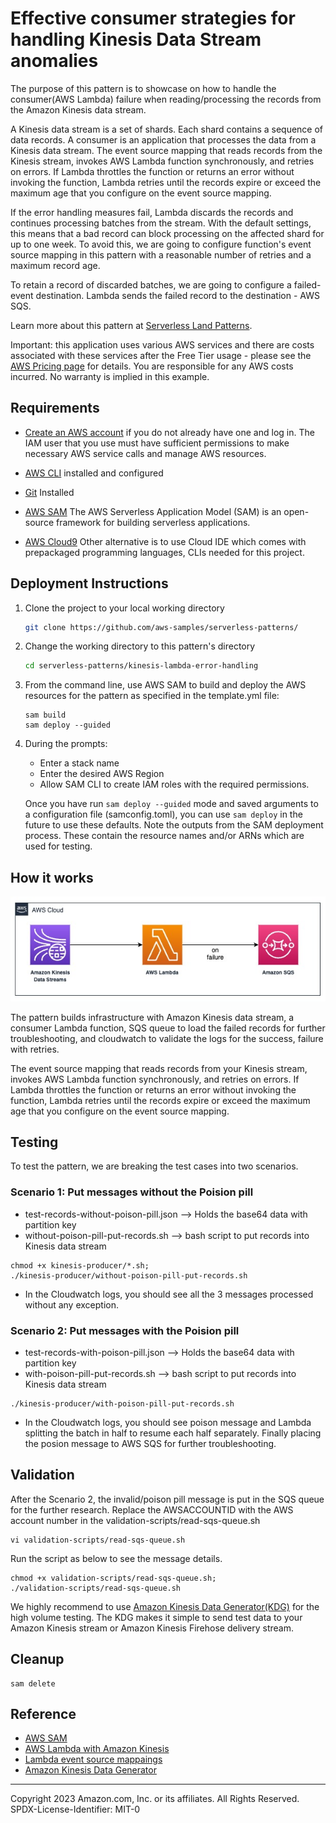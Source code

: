 # Effective consumer strategies for handling Kinesis Data Stream anomalies

The purpose of this pattern is to showcase on how to handle the consumer(AWS Lambda) failure when reading/processing the records from the Amazon Kinesis data stream. 

A Kinesis data stream is a set of shards. Each shard contains a sequence of data records. A consumer is an application that processes the data from a Kinesis data stream. The event source mapping that reads records from the Kinesis stream, invokes AWS Lambda function synchronously, and retries on errors. If Lambda throttles the function or returns an error without invoking the function, Lambda retries until the records expire or exceed the maximum age that you configure on the event source mapping.

If the error handling measures fail, Lambda discards the records and continues processing batches from the stream. With the default settings, this means that a bad record can block processing on the affected shard for up to one week. To avoid this, we are going to configure function's event source mapping in this pattern with a reasonable number of retries and a maximum record age.

To retain a record of discarded batches, we are going to configure a failed-event destination. Lambda sends the failed record to the destination - AWS SQS. 

Learn more about this pattern at [Serverless Land Patterns](https://serverlessland.com/patterns/kinesisds-lambda-error-handling).

Important: this application uses various AWS services and there are costs associated with these services after the Free Tier usage - please see the [AWS Pricing page](https://aws.amazon.com/pricing/) for details. You are responsible for any AWS costs incurred. No warranty is implied in this example.

## Requirements

* [Create an AWS account](https://portal.aws.amazon.com/gp/aws/developer/registration/index.html) if you do not already have one and log in. The IAM user that you use must have sufficient permissions to make necessary AWS service calls and manage AWS resources.
* [AWS CLI](https://docs.aws.amazon.com/cli/latest/userguide/install-cliv2.html) installed and configured
* [Git](https://git-scm.com/book/en/v2/Getting-Started-Installing-Git) Installed
* [AWS SAM](https://aws.amazon.com/serverless/sam/) The AWS Serverless Application Model (SAM) is an open-source framework for building serverless applications.

* [AWS Cloud9](https://aws.amazon.com/cloud9/) Other alternative is to use Cloud IDE which comes with prepackaged programming languages, CLIs needed for this project.

## Deployment Instructions

1. Clone the project to your local working directory

   ```sh
   git clone https://github.com/aws-samples/serverless-patterns/ 
   ```

2. Change the working directory to this pattern's directory

   ```sh
   cd serverless-patterns/kinesis-lambda-error-handling
   ```
3. From the command line, use AWS SAM to build and deploy the AWS resources for the pattern as specified in the template.yml file:
   ```
   sam build
   sam deploy --guided
   ```
4. During the prompts:

   - Enter a stack name
   - Enter the desired AWS Region
   - Allow SAM CLI to create IAM roles with the required permissions.

   Once you have run `sam deploy --guided` mode and saved arguments to a configuration file (samconfig.toml), you can use `sam deploy` in the future to use these defaults.
   Note the outputs from the SAM deployment process. These contain the resource names and/or ARNs which are used for testing.

## How it works
![Reference Architecture](./images/kinesis-lambda-error-handling.jpg)

The pattern builds infrastructure with Amazon Kinesis data stream, a consumer Lambda function, SQS queue to load the failed records for further troubleshooting, and cloudwatch to validate the logs for the success, failure with retries.

The event source mapping that reads records from your Kinesis stream, invokes AWS Lambda function synchronously, and retries on errors. If Lambda throttles the function or returns an error without invoking the function, Lambda retries until the records expire or exceed the maximum age that you configure on the event source mapping.

## Testing 
To test the pattern, we are breaking the test cases into two scenarios.

### Scenario 1: Put messages without the Poision pill
- test-records-without-poison-pill.json --> Holds the base64 data with partition key
- without-poison-pill-put-records.sh --> bash script to put records into Kinesis data stream

```
chmod +x kinesis-producer/*.sh;
./kinesis-producer/without-poison-pill-put-records.sh
```
- In the Cloudwatch logs, you should see all the 3 messages processed without any exception. 

### Scenario 2: Put messages with the Poision pill
- test-records-with-poison-pill.json --> Holds the base64 data with partition key
- with-poison-pill-put-records.sh --> bash script to put records into Kinesis data stream

```
./kinesis-producer/with-poison-pill-put-records.sh
```

- In the Cloudwatch logs, you should see poison message and Lambda splitting the batch in half to resume each half separately. Finally placing the posion message to AWS SQS for further troubleshooting.

## Validation
After the Scenario 2, the invalid/poison pill message is put in the SQS queue for the further research. 
Replace the AWSACCOUNTID with the AWS account number in the validation-scripts/read-sqs-queue.sh 

```
vi validation-scripts/read-sqs-queue.sh
```
Run the script as below to see the message details. 
```
chmod +x validation-scripts/read-sqs-queue.sh;
./validation-scripts/read-sqs-queue.sh
```

We highly recommend to use [Amazon Kinesis Data Generator(KDG)](https://aws.amazon.com/blogs/big-data/test-your-streaming-data-solution-with-the-new-amazon-kinesis-data-generator/) for the high volume testing. The KDG makes it simple to send test data to your Amazon Kinesis stream or Amazon Kinesis Firehose delivery stream. 

## Cleanup
```
sam delete
```

## Reference
- [AWS SAM](https://aws.amazon.com/serverless/sam/)
- [AWS Lambda with Amazon Kinesis](https://docs.aws.amazon.com/lambda/latest/dg/with-kinesis.html)
- [Lambda event source mappaings](https://docs.aws.amazon.com/lambda/latest/dg/invocation-eventsourcemapping.html)
- [Amazon Kinesis Data Generator](https://aws.amazon.com/blogs/big-data/test-your-streaming-data-solution-with-the-new-amazon-kinesis-data-generator/)
----
Copyright 2023 Amazon.com, Inc. or its affiliates. All Rights Reserved.
SPDX-License-Identifier: MIT-0
